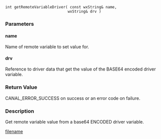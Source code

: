 


```clike
int getRemoteVariableDriver( const wxString& name, 
                            wxString& drv )
```

### Parameters

#### name
Name of remote variable to set value for.

#### drv
Reference to driver data that get the value of the BASE64 encoded driver variable.

### Return Value
CANAL_ERROR_SUCCESS on success or an error code on failure. 

### Description
Get remote variable value from a base64 ENCODED driver variable. 



[filename](./bottom_copyright.md ':include')